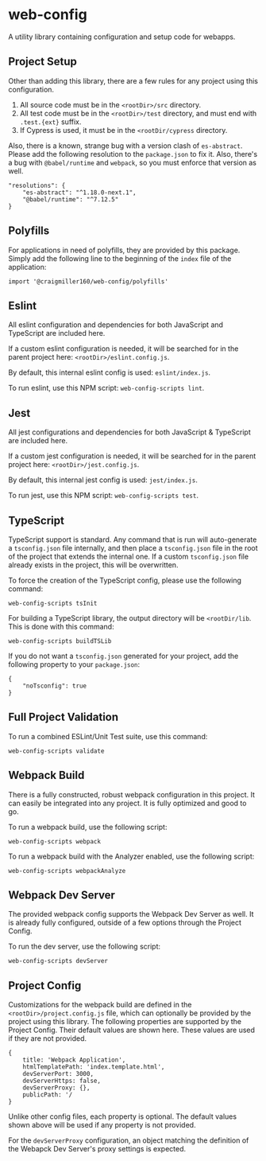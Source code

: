# web-config

A utility library containing configuration and setup code for webapps.

## Project Setup

Other than adding this library, there are a few rules for any project using this configuration.

1. All source code must be in the `<rootDir>/src` directory.
1. All test code must be in the `<rootDir>/test` directory, and must end with `.test.{ext}` suffix.
1. If Cypress is used, it must be in the `<rootDir/cypress` directory.

Also, there is a known, strange bug with a version clash of `es-abstract`. Please add the following resolution to the `package.json` to fix it. Also, there's a bug with `@babel/runtime` and `webpack`, so you must enforce that version as well.

```
"resolutions": {
    "es-abstract": "^1.18.0-next.1",
    "@babel/runtime": "^7.12.5"
}
```

## Polyfills

For applications in need of polyfills, they are provided by this package. Simply add the following line to the beginning of the `index` file of the application:

```
import '@craigmiller160/web-config/polyfills'
```

## Eslint

All eslint configuration and dependencies for both JavaScript and TypeScript are included here.

If a custom eslint configuration is needed, it will be searched for in the parent project here: `<rootDir>/eslint.config.js`.

By default, this internal eslint config is used: `eslint/index.js`.

To run eslint, use this NPM script: `web-config-scripts lint`.

## Jest

All jest configurations and dependencies for both JavaScript & TypeScript are included here.

If a custom jest configuration is needed, it will be searched for in the parent project here: `<rootDir>/jest.config.js`.

By default, this internal jest config is used: `jest/index.js`.

To run jest, use this NPM script: `web-config-scripts test`.

## TypeScript

TypeScript support is standard. Any command that is run will auto-generate a `tsconfig.json` file internally, and then place a `tsconfig.json` file in the root of the project that extends the internal one. If a custom `tsconfig.json` file already exists in the project, this will be overwritten.

To force the creation of the TypeScript config, please use the following command:

`web-config-scripts tsInit`

For building a TypeScript library, the output directory will be `<rootDir/lib`. This is done with this command:

`web-config-scripts buildTSLib`

If you do not want a `tsconfig.json` generated for your project, add the following property to your `package.json`:

```
{
    "noTsconfig": true
}
```

## Full Project Validation

To run a combined ESLint/Unit Test suite, use this command:

`web-config-scripts validate`

## Webpack Build

There is a fully constructed, robust webpack configuration in this project. It can easily be integrated into any project. It is fully optimized and good to go.

To run a webpack build, use the following script:

`web-config-scripts webpack`

To run a webpack build with the Analyzer enabled, use the following script:

`web-config-scripts webpackAnalyze`

## Webpack Dev Server

The provided webpack config supports the Webpack Dev Server as well. It is already fully configured, outside of a few options through the Project Config.

To run the dev server, use the following script:

`web-config-scripts devServer`

## Project Config

Customizations for the webpack build are defined in the `<rootDir>/project.config.js` file, which can optionally be provided by the project using this library. The following properties are supported by the Project Config. Their default values are shown here. These values are used if they are not provided.

```
{
    title: 'Webpack Application',
    htmlTemplatePath: 'index.template.html',
    devServerPort: 3000,
    devServerHttps: false,
    devServerProxy: {},
    publicPath: '/
}
```

Unlike other config files, each property is optional. The default values shown above will be used if any property is not provided.

For the `devServerProxy` configuration, an object matching the definition of the Webapck Dev Server's proxy settings is expected.
